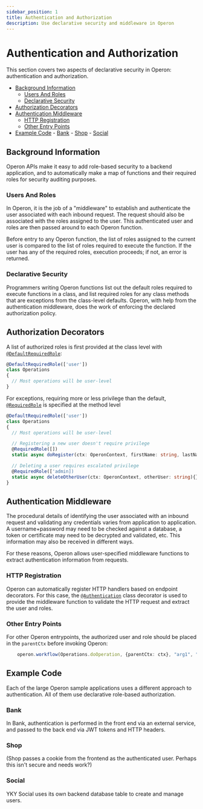 ```yaml
---
sidebar_position: 1
title: Authentication and Authorization
description: Use declarative security and middleware in Operon
---
```


# Authentication and Authorization

This section covers two aspects of declarative security in Operon: authentication and authorization.

-   [Background Information](#background-information)
    -   [Users And Roles](#users-and-roles)
    -   [Declarative Security](#declarative-security)
-   [Authorization Decorators](#authorization-decorators)
-   [Authentication Middleware](#authentication-middleware)
    -   [HTTP Registration](#http-registration)
    -   [Other Entry Points](#other-entry-points)
-   [Example Code](#example-code)
        -   [Bank](#bank)
        -   [Shop](#shop)
        -   [Social](#social)

## Background Information
Operon APIs make it easy to add role-based security to a backend application, and to automatically make a map of functions and their required roles for security auditing purposes.

### Users And Roles
In Operon, it is the job of a "middleware" to establish and authenticate the user associated with each inbound request.  The request should also be associated with the roles assigned to the user.  This authenticated user and roles are then passed around to each Operon function.

Before entry to any Operon function, the list of roles assigned to the current user is compared to the list of roles required to execute the function.  If the user has any of the required roles, execution proceeds; if not, an error is returned.

### Declarative Security
Programmers writing Operon functions list out the default roles required to execute functions in a class, and list required roles for any class methods that are exceptions from the class-level defaults.  Operon, with help from the authentication middleware, does the work of enforcing the declared authorization policy.

## Authorization Decorators
A list of authorized roles is first provided at the class level with [`@DefaultRequiredRole`](../api-reference/decorators.md/#defaultrequiredrole):
```typescript
@DefaultRequiredRole(['user'])
class Operations
{
  // Most operations will be user-level
}
```

For exceptions, requiring more or less privilege than the default,  [`@RequiredRole`](../api-reference/decorators.md/#requiredrole) is specified at the method level
```typescript
@DefaultRequiredRole(['user'])
class Operations
{
  // Most operations will be user-level

  // Registering a new user doesn't require privilege
  @RequiredRole([])
  static async doRegister(ctx: OperonContext, firstName: string, lastName: string){}

  // Deleting a user requires escalated privilege
  @RequiredRole(['admin])
  static async deleteOtherUser(ctx: OperonContext, otherUser: string){}
}
```

## Authentication Middleware
The procedural details of identifying the user associated with an inbound request and validating any credentials varies from application to application.  A username+password may need to be checked against a database, a token or certificate may need to be decrypted and validated, etc.  This information may also be received in different ways.

For these reasons, Operon allows user-specified middleware functions to extract authentication information from requests.

### HTTP Registration
Operon can automatically register HTTP handlers based on endpoint decorators.  For this case, the [`@Authentication`](../api-reference/decorators.md/#authentication) class decorator is used to provide the middleware function to validate the HTTP request and extract the user and roles.

### Other Entry Points
For other Operon entrypoints, the authorized user and role should be placed in the `parentCtx` before invoking Operon:
```typescript
    operon.workflow(Operations.doOperation, {parentCtx: ctx}, "arg1", "arg2");
```

## Example Code
Each of the large Operon sample applications uses a different approach to authentication.  All of them use declarative role-based authorization.

### Bank
In Bank, authentication is performed in the front end via an external service, and passed to the back end via JWT tokens and HTTP headers.

### Shop
(Shop passes a cookie from the frontend as the authenticated user.  Perhaps this isn't secure and needs work?)

### Social
YKY Social uses its own backend database table to create and manage users.
